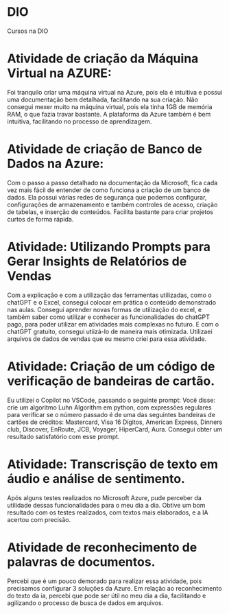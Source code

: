 # DIO
Cursos na DIO
# Atividade de criação da Máquina Virtual na AZURE: 

Foi tranquilo criar uma máquina virtual na Azure, pois ela é intuitiva e possui uma documentação bem detalhada, facilitando na sua criação. 
Não consegui mexer muito na máquina virtual, pois ela tinha 1GB de memória RAM, o que fazia travar bastante. 
A plataforma da Azure também é bem intuitiva, facilitando no processo de aprendizagem. 


# Atividade de criação de Banco de Dados na Azure:

Com o passo a passo detalhado na documentação da Microsoft, fica cada vez mais fácil de entender de como funciona a criação de um banco de dados.
Ela possui várias redes de segurança que podemos configurar, configurações de armazenamento e também controles de acesso, criação de tabelas, e inserção de conteúdos.
Facilita bastante para criar projetos curtos de forma rápida.


# Atividade: Utilizando Prompts para Gerar Insights de Relatórios de Vendas

Com a explicação e com a utilização das ferramentas utilizadas, como o chatGPT e o Excel, consegui colocar em prática o conteúdo demonstrado nas aulas.
Consegui aprender novas formas de utilização do excel, e também saber como utilizar e conhecer as funcionalidades do chatGPT pago, para poder utilizar
em atividades mais complexas no futuro. E com o chatGPT gratuito, consegui utiizá-lo de maneira mais otimizada. Utilizaei arquivos de dados de vendas que eu mesmo 
criei para essa atividade. 


# Atividade: Criação de um código de verificação de bandeiras de cartão. 

Eu utilizei o Copilot no VSCode, passando o seguinte prompt: Você disse:
crie um algoritmo Luhn Algorithm em python, com expressões regulares para verificar se o número passado é de uma das seguintes bandeiras de cartões de créditos: Mastercard, Visa 16 Dígitos, American Express, Dinners club, Discover, EnRoute, JCB, Voyager, HiperCard, Aura.
Consegui obter um resultado satisfatório com esse prompt.


# Atividade: Transcrisção de texto em áudio e análise de sentimento.

Após alguns testes realizados no Microsoft Azure, pude perceber da utilidade dessas funcionalidades para o meu dia a dia. Obtive um bom resultado com os testes realizados, com textos mais elaborados, e a IA acertou com precisão.


# Atividade de reconhecimento de palavras de documentos.

Percebi que é um pouco demorado para realizar essa atividade, pois precisamos configurar 3 soluções da Azure. Em relação ao reconhecimento do texto da ia, percebi que pode ser útil no meu dia a dia, facilitando e agilizando o processo de busca de dados em arquivos.
